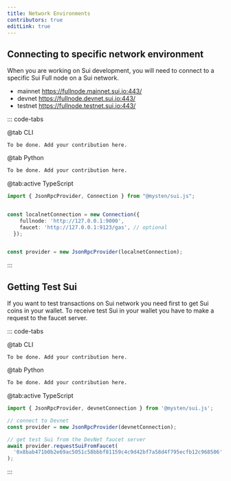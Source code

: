 ```yaml
---
title: Network Environments
contributors: true
editLink: true
---
```


## Connecting to specific network environment

When you are working on Sui development, you will need to connect to a specific Sui Full node on a Sui network. 

- mainnet https://fullnode.mainnet.sui.io:443/
- devnet https://fullnode.devnet.sui.io:443/
- testnet https://fullnode.testnet.sui.io:443/

::: code-tabs

@tab CLI

```shell
To be done. Add your contribution here.
```

@tab Python

```python
To be done. Add your contribution here.
```

@tab:active TypeScript

```ts
import { JsonRpcProvider, Connection } from "@mysten/sui.js";


const localnetConnection = new Connection({
    fullnode: 'http://127.0.0.1:9000',
    faucet: 'http://127.0.0.1:9123/gas', // optional
  });


const provider = new JsonRpcProvider(localnetConnection);

```

:::

## Getting Test Sui

If you want to test transactions on Sui network you need first to get Sui coins in your wallet. To receive test Sui in your wallet you have to make a request to the faucet server.

::: code-tabs

@tab CLI

```shell
To be done. Add your contribution here.
```

@tab Python

```python
To be done. Add your contribution here.
```

@tab:active TypeScript

```ts
import { JsonRpcProvider, devnetConnection } from '@mysten/sui.js';

// connect to Devnet
const provider = new JsonRpcProvider(devnetConnection);

// get test Sui from the DevNet faucet server
await provider.requestSuiFromFaucet(
  '0x8bab471b0b2e69ac5051c58bbbf81159c4c9d42bf7a58d4f795ecfb12c968506',
);
```

:::
